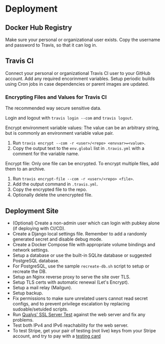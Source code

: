 # Deployment
## Docker Hub Registry
Make sure your personal or organizational user exists. Copy the username and password to Travis, so that it can log in.

## Travis CI
Connect your personal or organizational Travis CI user to your GitHub account. Add any required encorinment variables. Setup periodic builds using Cron jobs in case dependencies or parent images are updated.

### Encrypting Files and Values for Travis CI
The recommended way secure sensitive data.

Login and logout with `travis login --com` and `travis logout`.

Encrypt environment variable values:
The value can be an arbitrary string, but is commonly an environment variable value pair.
1. Run `travis encrypt --com -r <user>/<repo> <envvar>=<value>`.
1. Copy the output text to the `env.global` list in `.travis.yml` with a comment for the variable name.

Encrypt file:
Only one file can be encrypted. To encrypt multiple files, add them to an archive.
1. Run `travis encrypt-file --com -r <user>/<repo> <file>`.
1. Add the output command in `.travis.yml`.
1. Copy the encrypted file to the repo.
1. Optionally delete the unencrypted file.

## Deployment Site
* (Optional) Create a non-admin user which can login with pubkey alone (if deploying with CI/CD).
* Create a Django local settings file. Remember to add a randomly generated secret and disable debug mode.
* Create a Docker Compose file with appropriate volume bindings and network settings.
* Setup a database or use the built-in SQLite database or suggested PostgreSQL database.
* For PostgreSQL, use the sample `recreate-db.sh` script to setup or recreate the DB.
* Setup an Nginx reverse proxy to serve the site over TLS.
* Setup TLS certs with automatic renewal (Let's Encrypt).
* Setup a mail relay (Mailgun).
* Setup backup.
* Fix permissions to make sure unrelated users cannot read secret configs, and to prevent privilege escalation by replacing sudoable/setuided scripts.
* Run [Qualys' SSL Server Test](https://www.ssllabs.com/ssltest/) against the web server and fix any problems.
* Test both IPv4 and IPv6 reachability for the web server.
* To test Stripe, get your pair of testing (not live) keys from your Stripe account, and try to pay with a [testing card](https://stripe.com/docs/testing)
